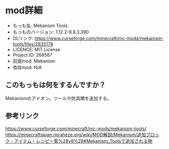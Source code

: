 # mod詳細

- もっも名: Mekanism Tools
- もっものバージョン: 1.12.2-9.8.3.390
- DLリンク: https://www.curseforge.com/minecraft/mc-mods/mekanism-tools/files/2835178
- LICENCE: MIT License
- Project ID: 268567
- 前提mod: Mekanism
- 依存mod: N/A

## このもっもは何をするんですか？
Mekanismのアドオン。ツールや防具類を追加する。

## 参考リンク
https://www.curseforge.com/minecraft/mc-mods/mekanism-tools/<br>
https://minecraftjapan.miraheze.org/wiki/MOD解説/Mekanism/追加ブロック・アイテム・レシピ一覧%28v9%29#Mekanism_Toolsで追加される物
